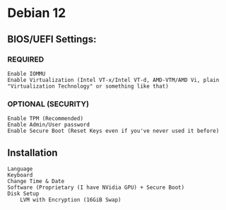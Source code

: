# Debian 12

## BIOS/UEFI Settings:

### REQUIRED

    Enable IOMMU
    Enable Virtualization (Intel VT-x/Intel VT-d, AMD-VTM/AMD Vi, plain "Virtualization Technology" or something like that)

### OPTIONAL (SECURITY)

    Enable TPM (Recommended)
    Enable Admin/User password
    Enable Secure Boot (Reset Keys even if you've never used it before)

## Installation

    Language
    Keyboard
    Change Time & Date
    Software (Proprietary (I have NVidia GPU) + Secure Boot)
    Disk Setup
        LVM with Encryption (16GiB Swap)
